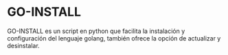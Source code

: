 # GO-INSTALL
GO-INSTALL es un script en python que facilita la instalación y configuración del lenguaje golang, también ofrece la opción de actualizar y desinstalar.
